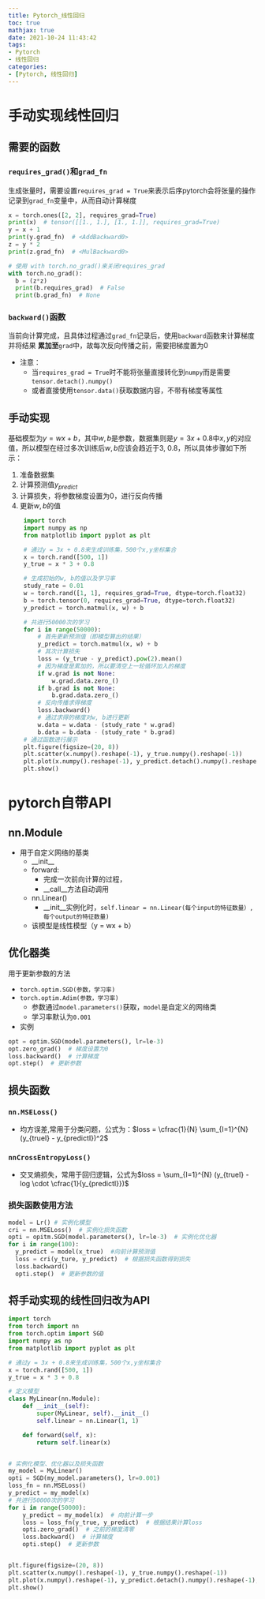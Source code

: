 ```yaml
---
title: Pytorch_线性回归
toc: true
mathjax: true
date: 2021-10-24 11:43:42
tags:
- Pytorch
- 线性回归
categories:
- [Pytorch, 线性回归]
---
```

# 手动实现线性回归
## 需要的函数
### `requires_grad()`和`grad_fn`
生成张量时，需要设置`requires_grad = True`来表示后序pytorch会将张量的操作记录到`grad_fn`变量中，从而自动计算梯度
  ```python
  x = torch.ones([2, 2], requires_grad=True)
  print(x)  # tensor([[1., 1.], [1., 1.]], requires_grad=True)
  y = x + 1
  print(y.grad_fn)  # <AddBackward0>
  z = y * 2
  print(z.grad_fn)  # <MulBackward0>

  # 使用 with torch.no_grad()来关闭requires_grad
  with torch.no_grad():
    b = (z*z)
    print(b.requires_grad)  # False
    print(b.grad_fn)  # None
  ```
### `backward()`函数
当前向计算完成，且具体过程通过`grad_fn`记录后，使用`backward`函数来计算梯度并将结果 **累加至**`grad`中，故每次反向传播之前，需要把梯度置为0
* 注意：
  * 当`requires_grad = True`时不能将张量直接转化到`numpy`而是需要`tensor.detach().numpy()`
  * 或者直接使用`tensor.data()`获取数据内容，不带有梯度等属性
## 手动实现
基础模型为$y = wx+b$，其中$w, b$是参数，数据集则是$y = 3x+0.8$中$x,y$的对应值，所以模型在经过多次训练后$w, b$应该会趋近于3, 0.8，所以具体步骤如下所示：
1. 准备数据集
2. 计算预测值$y_{predict}$
3. 计算损失，将参数梯度设置为0，进行反向传播
4. 更新$w, b$的值
   ```python
    import torch
    import numpy as np
    from matplotlib import pyplot as plt

    # 通过y = 3x + 0.8来生成训练集，500个x,y坐标集合
    x = torch.rand([500, 1])
    y_true = x * 3 + 0.8

    # 生成初始的w, b的值以及学习率
    study_rate = 0.01
    w = torch.rand([1, 1], requires_grad=True, dtype=torch.float32)
    b = torch.tensor(0, requires_grad=True, dtype=torch.float32)
    y_predict = torch.matmul(x, w) + b

    # 共进行50000次的学习
    for i in range(50000):
        # 首先更新预测值（即模型算出的结果）
        y_predict = torch.matmul(x, w) + b
        # 其次计算损失
        loss = (y_true - y_predict).pow(2).mean()
        # 因为梯度是累加的，所以要清空上一轮循环加入的梯度
        if w.grad is not None:
            w.grad.data.zero_()
        if b.grad is not None:
            b.grad.data.zero_()
        # 反向传播求得梯度
        loss.backward()
        # 通过求得的梯度对w, b进行更新
        w.data = w.data - (study_rate * w.grad)
        b.data = b.data - (study_rate * b.grad)
    # 通过函数进行展示
    plt.figure(figsize=(20, 8))
    plt.scatter(x.numpy().reshape(-1), y_true.numpy().reshape(-1))
    plt.plot(x.numpy().reshape(-1), y_predict.detach().numpy().reshape(-1), c='r')
    plt.show()
   ```
# pytorch自带API
## nn.Module
* 用于自定义网络的基类
  * \_\_init__
  * forward:
    * 完成一次前向计算的过程，
    * __call__方法自动调用
  * nn.Linear()
    * __init__实例化时，`self.linear = nn.Linear(每个input的特征数量）, 每个output的特征数量)`
  * 该模型是线性模型（y = wx + b）
## 优化器类
用于更新参数的方法
  * `torch.optim.SGD(参数，学习率)`
  * `torch.optim.Adim(参数，学习率)`
    * 参数通过`model.parameters()`获取，`model`是自定义的网络类
    * 学习率默认为`0.001`
  * 实例
  ```python
  opt = optim.SGD(model.parameters(), lr=le-3)
  opt.zero_grad()  # 梯度设置为0
  loss.backward()  # 计算梯度
  opt.step()  # 更新参数
  ```
## 损失函数
###  `nn.MSELoss()`
* 均方误差,常用于分类问题，公式为：$loss = \cfrac{1}{N} \sum_{I=1}^{N} (y_{trueI} - y_{predictI})^2$
### `nnCrossEntropyLoss()`
* 交叉熵损失，常用于回归逻辑，公式为$loss = \sum_{I=1}^{N} (y_{trueI} - log \cdot \cfrac{1}{y_{predictI}})$
### 损失函数使用方法
```python
model = Lr() # 实例化模型
cri = nn.MSELoss()  # 实例化损失函数
opti = opitm.SGD(model.parameters(), lr=le-3)  # 实例化优化器
for i in range(100):
  y_predict = model(x_true)  #向前计算预测值
  loss = cri(y_ture, y_predict)  # 根据损失函数得到损失
  loss.backward()
  opti.step()  # 更新参数的值
```
## 将手动实现的线性回归改为API
```python
import torch
from torch import nn
from torch.optim import SGD
import numpy as np
from matplotlib import pyplot as plt

# 通过y = 3x + 0.8来生成训练集，500个x,y坐标集合
x = torch.rand([500, 1])
y_true = x * 3 + 0.8

# 定义模型
class MyLinear(nn.Module):
    def __init__(self):
        super(MyLinear, self).__init__()
        self.linear = nn.Linear(1, 1)

    def forward(self, x):
        return self.linear(x)


# 实例化模型、优化器以及损失函数
my_model = MyLinear()
opti = SGD(my_model.parameters(), lr=0.001)
loss_fn = nn.MSELoss()
y_predict = my_model(x)
# 共进行50000次的学习
for i in range(50000):
    y_predict = my_model(x)  # 向前计算一步
    loss = loss_fn(y_true, y_predict)  # 根据结果计算loss
    opti.zero_grad()  # 之前的梯度清零
    loss.backward()  # 计算梯度
    opti.step()  # 更新参数


plt.figure(figsize=(20, 8))
plt.scatter(x.numpy().reshape(-1), y_true.numpy().reshape(-1))
plt.plot(x.numpy().reshape(-1), y_predict.detach().numpy().reshape(-1), c='r')
plt.show()
```
